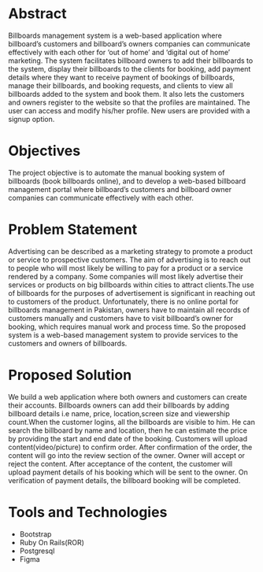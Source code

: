 
# Abstract
Billboards management system is a web-based application where billboard’s customers and billboard’s owners companies can communicate effectively with each other for ‘out of home’ and ‘digital out of home’ marketing. The system facilitates billboard owners to add their billboards to the system, display their billboards to the clients for booking, add payment details where they want to receive payment of bookings of billboards,  manage their billboards, and booking requests, and clients to view all billboards added to the system and book them. It also lets the customers and owners register to the website so that the profiles are maintained. The user can access and modify his/her profile. New users are provided with a signup option.
# Objectives
The project objective is to automate the manual booking system of billboards (book billboards online), and to develop a web-based billboard management portal where billboard’s customers and billboard owner companies can communicate effectively with each other.
# Problem Statement
Advertising can be described as a marketing strategy to promote a product or service to prospective customers. The aim of advertising is to reach out to people who will most likely be willing to pay for a product or a service rendered by a company. Some companies will most likely advertise their services or products on big billboards within cities to attract clients.The use of billboards for the purposes of advertisement is significant in reaching out to customers of the product. Unfortunately, there is no online portal for billboards management in Pakistan, owners have to maintain all records of customers manually and  customers have to visit billboard’s owner for booking, which requires manual work and process time. So the proposed system is a web-based management system to provide services to the customers and owners of billboards.
# Proposed Solution
We build a web application where both owners and customers can create their accounts. Billboards owners can add their billboards by adding billboard details i.e name, price, location,screen size and viewership count.When the customer logins, all the billboards are visible to him. He can search the billboard by name and location, then he can estimate the price by providing the start and end date of the booking. Customers will upload content(video/picture) to confirm order. After confirmation of the order, the content will go into the review section of the owner. Owner will accept or reject the content. After acceptance of the content, the customer will upload payment details of his booking which will be sent to the owner. On verification of payment details, the billboard booking will be completed.
# Tools and Technologies
* Bootstrap
* Ruby On Rails(ROR)
* Postgresql
* Figma
